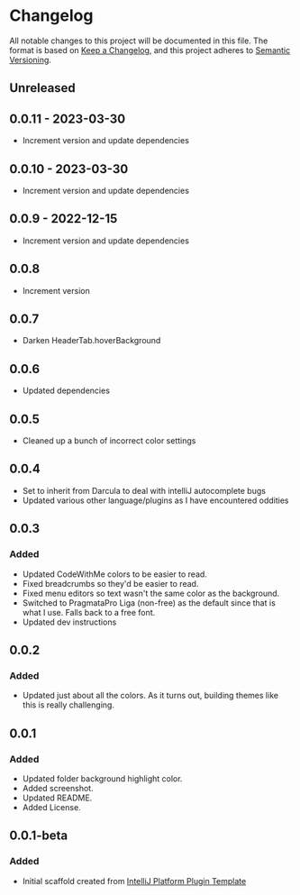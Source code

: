 # Changelog
All notable changes to this project will be documented in this file.
The format is based on [Keep a
Changelog](https://keepachangelog.com/en/1.0.0/), and this project
adheres to [Semantic Versioning](https://semver.org/spec/v2.0.0.html).

## Unreleased

## 0.0.11 - 2023-03-30
- Increment version and update dependencies

## 0.0.10 - 2023-03-30
- Increment version and update dependencies

## 0.0.9 - 2022-12-15
- Increment version and update dependencies

## 0.0.8
- Increment version

## 0.0.7
- Darken HeaderTab.hoverBackground

## 0.0.6
- Updated dependencies

## 0.0.5
- Cleaned up a bunch of incorrect color settings

## 0.0.4
- Set to inherit from Darcula to deal with intelliJ autocomplete bugs
- Updated various other language/plugins as I have encountered oddities

## 0.0.3

### Added
- Updated CodeWithMe colors to be easier to read.
- Fixed breadcrumbs so they'd be easier to read.
- Fixed menu editors so text wasn't the same color as the background.
- Switched to PragmataPro Liga (non-free) as the default since that is
  what I use. Falls back to a free font.
- Updated dev instructions

## 0.0.2

### Added
- Updated just about all the colors. As it turns out, building themes
  like this is really challenging.

## 0.0.1

### Added
- Updated folder background highlight color.
- Added screenshot.
- Updated README.
- Added License.

## 0.0.1-beta

### Added
- Initial scaffold created from [IntelliJ Platform Plugin
  Template](https://github.com/JetBrains/intellij-platform-plugin-template)
